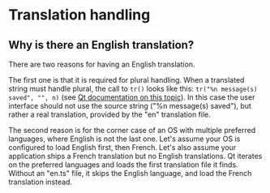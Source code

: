 # Translation handling

## Why is there an English translation?

There are two reasons for having an English translation.

The first one is that it is required for plural handling. When a translated string must handle plural, the call to `tr()` looks like this: `tr("%n message(s) saved", "", n)` (see [Qt documentation on this topic](qt-plural-handling)). In this case the user interface should not use the source string ("%n message(s) saved"), but rather a real translation, provided by the "en" translation file.

The second reason is for the corner case of an OS with multiple preferred languages, where English is not the last one. Let's assume your OS is configured to load English first, then French. Let's also assume your application ships a French translation but no English translations. Qt iterates on the preferred languages and loads the first translation file it finds. Without an "en.ts" file, it skips the English language, and load the French translation instead.

[qt-plural-handling]: https://doc.qt.io/qt-5/i18n-source-translation.html#handling-plurals
